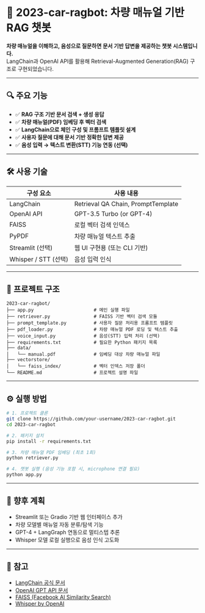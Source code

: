 # 🚗 2023-car-ragbot: 차량 매뉴얼 기반 RAG 챗봇

**차량 매뉴얼을 이해하고, 음성으로 질문하면 문서 기반 답변을 제공하는 챗봇 시스템입니다.**  
LangChain과 OpenAI API를 활용해 Retrieval-Augmented Generation(RAG) 구조로 구현되었습니다.

---

## 🔍 주요 기능

- ✅ **RAG 구조 기반 문서 검색 + 생성 응답**
- ✅ **차량 매뉴얼(PDF) 임베딩 후 벡터 검색**
- ✅ **LangChain으로 체인 구성 및 프롬프트 템플릿 설계**
- ✅ **사용자 질문에 대해 문서 기반 정확한 답변 제공**
- ✅ **음성 입력 → 텍스트 변환(STT) 기능 연동 (선택)**

---

## 🛠 사용 기술

| 구성 요소         | 사용 내용                             |
|------------------|--------------------------------------|
| LangChain        | Retrieval QA Chain, PromptTemplate   |
| OpenAI API       | GPT-3.5 Turbo (or GPT-4)             |
| FAISS            | 로컬 벡터 검색 인덱스                |
| PyPDF            | 차량 매뉴얼 텍스트 추출               |
| Streamlit (선택) | 웹 UI 구현용 (또는 CLI 기반)          |
| Whisper / STT (선택) | 음성 입력 인식                     |

---

## 📁 프로젝트 구조

```
2023-car-ragbot/
├── app.py                      # 메인 실행 파일
├── retriever.py                # FAISS 기반 벡터 검색 모듈
├── prompt_template.py          # 사용자 질문 처리용 프롬프트 템플릿
├── pdf_loader.py               # 차량 매뉴얼 PDF 로딩 및 텍스트 추출
├── voice_input.py              # 음성(STT) 입력 처리 (선택)
├── requirements.txt            # 필요한 Python 패키지 목록
├── data/
│   └── manual.pdf              # 임베딩 대상 차량 매뉴얼 파일
├── vectorstore/
│   └── faiss_index/            # 벡터 인덱스 저장 폴더
└── README.md                   # 프로젝트 설명 파일
```

---

## ⚙️ 실행 방법

```bash
# 1. 프로젝트 클론
git clone https://github.com/your-username/2023-car-ragbot.git
cd 2023-car-ragbot

# 2. 패키지 설치
pip install -r requirements.txt

# 3. 차량 매뉴얼 PDF 임베딩 (최초 1회)
python retriever.py

# 4. 챗봇 실행 (음성 기능 포함 시, microphone 연결 필요)
python app.py
```

---

## 🧠 향후 계획

- Streamlit 또는 Gradio 기반 웹 인터페이스 추가  
- 차량 모델별 매뉴얼 자동 분류/탐색 기능  
- GPT-4 + LangGraph 연동으로 멀티스텝 추론  
- Whisper 모델 로컬 실행으로 음성 인식 고도화  

---

## 📌 참고

- [LangChain 공식 문서](https://docs.langchain.com/)
- [OpenAI GPT API 문서](https://platform.openai.com/docs)
- [FAISS (Facebook AI Similarity Search)](https://github.com/facebookresearch/faiss)
- [Whisper by OpenAI](https://github.com/openai/whisper)
